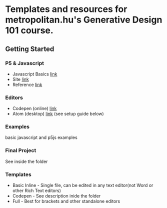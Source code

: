 # Templates and resources for metropolitan.hu's Generative Design 101 course.

## Getting Started
### P5 & Javascript
- Javascript Basics [link](https://developer.mozilla.org/en-US/docs/Learn/Getting_started_with_the_web/JavaScript_basics)
- Site [link](http://p5js.org)
- Reference [link](http://p5js.org)

### Editors
- Codepen (online) [link](http://codepen.io/)
- Atom (desktop) [link](http://atom.io/)
  (see setup guide below)

### Examples
basic javascript and p5js examples

### Final Project 
See inside the folder

### Templates
- Basic Inline - Single file, can be edited in any text editor(not Word or other Rich Text editors)
- Codepen - See description inide the folder
- Full - Best for brackets and other standalone editors
